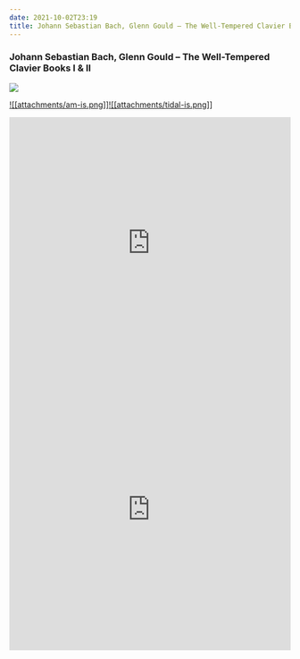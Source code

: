 ```yaml
---
date: 2021-10-02T23:19
title: Johann Sebastian Bach, Glenn Gould – The Well-Tempered Clavier Books I & II 
---
```

### Johann Sebastian Bach, Glenn Gould – The Well-Tempered Clavier Books I & II 
[![](https://img.discogs.com/K9an7AYg-qL_8m47C8redzL7sUI=/fit-in/600x600/filters:strip_icc():format(jpeg):mode_rgb():quality(90)/discogs-images/R-11272444-1513171899-2844.jpeg.jpg)][1] 

[1]: https://www.discogs.com/release/11272444
[2]: https://music.apple.com/us/album/557314205
[3]: https://listen.tidal.com/album/20262759

[![[attachments/am-is.png]]][2][![[attachments/tidal-is.png]]][3]

<iframe allow="autoplay *; encrypted-media *; fullscreen *" frameborder="0" height="450" style="width:100%;max-width:660px;overflow:hidden;background:transparent;" sandbox="allow-forms allow-popups allow-same-origin allow-scripts allow-storage-access-by-user-activation allow-top-navigation-by-user-activation" src="https://embed.music.apple.com/us/album/turn-blue/557314205"></iframe>
<div style="position: relative; padding-bottom: 100%; height: 0; overflow: hidden; max-width: 100%;"><iframe src="https://embed.tidal.com/albums/20262759?layout=gridify" frameborder= "0" allowfullscreen style="position: absolute; top: 0; left: 0; width: 100%; height: 1px; min-height: 100%; margin: 0 auto;"></iframe></div>